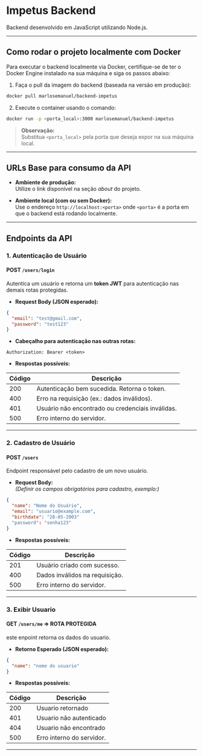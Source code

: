 # Impetus Backend

Backend desenvolvido em JavaScript utilizando Node.js.

---

## Como rodar o projeto localmente com Docker

Para executar o backend localmente via Docker, certifique-se de ter o Docker Engine instalado na sua máquina e siga os passos abaixo:

1. Faça o pull da imagem do backend (baseada na versão em produção):

```bash
docker pull marlosemanuel/backend-impetus
```

2. Execute o container usando o comando:

```bash
docker run -p <porta_local>:3000 marlosemanuel/backend-impetus
```

> **Observação:**  
> Substitua `<porta_local>` pela porta que deseja expor na sua máquina local.

---

## URLs Base para consumo da API

- **Ambiente de produção:**  
  Utilize o link disponível na seção *about* do projeto.

- **Ambiente local (com ou sem Docker):**  
  Use o endereço `http://localhost:<porta>` onde `<porta>` é a porta em que o backend está rodando localmente.

---

## Endpoints da API

### 1. Autenticação de Usuário

#### POST `/users/login`

Autentica um usuário e retorna um **token JWT** para autenticação nas demais rotas protegidas.

- **Request Body (JSON esperado):**

```json
{
  "email": "test@gmail.com",
  "password": "test123"
}
```

- **Cabeçalho para autenticação nas outras rotas:**

```
Authorization: Bearer <token>
```

- **Respostas possíveis:**

| Código | Descrição                                   |
|--------|---------------------------------------------|
| 200    | Autenticação bem sucedida. Retorna o token. |
| 400    | Erro na requisição (ex.: dados inválidos).  |
| 401    | Usuário não encontrado ou credenciais inválidas. |
| 500    | Erro interno do servidor.                    |

---

### 2. Cadastro de Usuário

#### POST `/users`

Endpoint responsável pelo cadastro de um novo usuário.

- **Request Body:**  
  *(Definir os campos obrigatórios para cadastro, exemplo:)*

```json
{
  "name": "Nome do Usuário",
  "email": "usuario@example.com",
  "birthdate": "28-05-2003"
  "password": "senha123"
}
```

- **Respostas possíveis:**

| Código | Descrição                         |
|--------|-----------------------------------|
| 201    | Usuário criado com sucesso.       |
| 400    | Dados inválidos na requisição.    |
| 500    | Erro interno do servidor.         |

---

### 3. Exibir Usuario

#### GET `/users/me` => ROTA PROTEGIDA

este enpoint retorna os dados do usuario.

- **Retorno Esperado (JSON esperado):**

```json
{
  "name": "nome do usuario"
}
```

- **Respostas possíveis:**

| Código | Descrição                         |
|--------|-----------------------------------|
| 200    | Usuario retornado                 |
| 401    | Usuario não autenticado           |
| 404    | Usuario não encontrado            |
| 500    | Erro interno do servidor.         |

---
